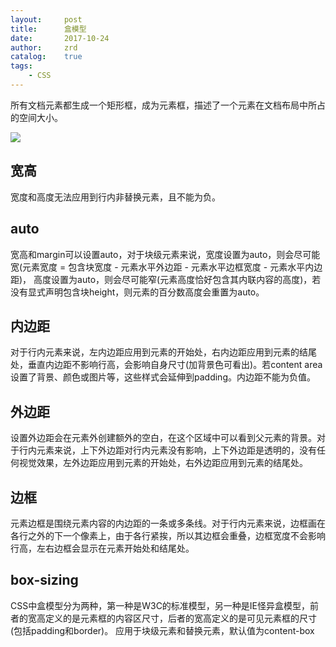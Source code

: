 ```yaml
---
layout:     post
title:      盒模型
date:       2017-10-24
author:     zrd
catalog:    true
tags:
    - CSS
---
```


所有文档元素都生成一个矩形框，成为元素框，描述了一个元素在文档布局中所占的空间大小。

![](https://developer.mozilla.org/files/72/boxmodel%20(1).png)

## 宽高

宽度和高度无法应用到行内非替换元素，且不能为负。

## auto

宽高和margin可以设置auto，对于块级元素来说，宽度设置为auto，则会尽可能宽(元素宽度 = 包含块宽度 - 元素水平外边距 - 元素水平边框宽度 - 元素水平内边距)，
高度设置为auto，则会尽可能窄(元素高度恰好包含其内联内容的高度)，若没有显式声明包含块height，则元素的百分数高度会重置为auto。

## 内边距

对于行内元素来说，左内边距应用到元素的开始处，右内边距应用到元素的结尾处，垂直内边距不影响行高，会影响自身尺寸(加背景色可看出)。若content area设置了背景、颜色或图片等，这些样式会延伸到padding。内边距不能为负值。

## 外边距

设置外边距会在元素外创建额外的空白，在这个区域中可以看到父元素的背景。对于行内元素来说，上下外边距对行内元素没有影响，上下外边距是透明的，没有任何视觉效果，左外边距应用到元素的开始处，右外边距应用到元素的结尾处。

## 边框

元素边框是围绕元素内容的内边距的一条或多条线。对于行内元素来说，边框画在各行之外的下一个像素上，由于各行紧挨，所以其边框会重叠，边框宽度不会影响行高，左右边框会显示在元素开始处和结尾处。

## box-sizing

CSS中盒模型分为两种，第一种是W3C的标准模型，另一种是IE怪异盒模型，前者的宽高定义的是元素框的内容区尺寸，后者的宽高定义的是可见元素框的尺寸(包括padding和border)。
应用于块级元素和替换元素，默认值为content-box


